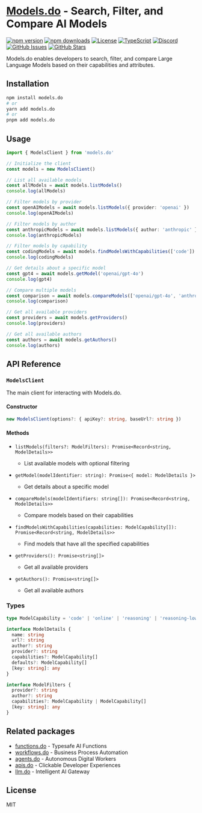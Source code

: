 # [Models.do](https://models.do) - Search, Filter, and Compare AI Models

[![npm version](https://img.shields.io/npm/v/models.do.svg)](https://www.npmjs.com/package/models.do)
[![npm downloads](https://img.shields.io/npm/dm/models.do.svg)](https://www.npmjs.com/package/models.do)
[![License](https://img.shields.io/npm/l/models.do.svg)](https://github.com/drivly/ai/blob/main/LICENSE)
[![TypeScript](https://img.shields.io/badge/TypeScript-4.9%2B-blue)](https://www.typescriptlang.org/)
[![Discord](https://img.shields.io/badge/Discord-Join%20Chat-7289da?logo=discord&logoColor=white)](https://discord.gg/a87bSRvJkx)
[![GitHub Issues](https://img.shields.io/github/issues/drivly/ai.svg)](https://github.com/drivly/ai/issues)
[![GitHub Stars](https://img.shields.io/github/stars/drivly/ai.svg)](https://github.com/drivly/ai)

Models.do enables developers to search, filter, and compare Large Language Models based on their capabilities and attributes.

## Installation

```bash
npm install models.do
# or
yarn add models.do
# or
pnpm add models.do
```

## Usage

```typescript
import { ModelsClient } from 'models.do'

// Initialize the client
const models = new ModelsClient()

// List all available models
const allModels = await models.listModels()
console.log(allModels)

// Filter models by provider
const openAIModels = await models.listModels({ provider: 'openai' })
console.log(openAIModels)

// Filter models by author
const anthropicModels = await models.listModels({ author: 'anthropic' })
console.log(anthropicModels)

// Filter models by capability
const codingModels = await models.findModelsWithCapabilities(['code'])
console.log(codingModels)

// Get details about a specific model
const gpt4 = await models.getModel('openai/gpt-4o')
console.log(gpt4)

// Compare multiple models
const comparison = await models.compareModels(['openai/gpt-4o', 'anthropic/claude-3-opus'])
console.log(comparison)

// Get all available providers
const providers = await models.getProviders()
console.log(providers)

// Get all available authors
const authors = await models.getAuthors()
console.log(authors)
```

## API Reference

### `ModelsClient`

The main client for interacting with Models.do.

#### Constructor

```typescript
new ModelsClient(options?: { apiKey?: string, baseUrl?: string })
```

#### Methods

- `listModels(filters?: ModelFilters): Promise<Record<string, ModelDetails>>`

  - List available models with optional filtering

- `getModel(modelIdentifier: string): Promise<{ model: ModelDetails }>`

  - Get details about a specific model

- `compareModels(modelIdentifiers: string[]): Promise<Record<string, ModelDetails>>`

  - Compare models based on their capabilities

- `findModelsWithCapabilities(capabilities: ModelCapability[]): Promise<Record<string, ModelDetails>>`

  - Find models that have all the specified capabilities

- `getProviders(): Promise<string[]>`

  - Get all available providers

- `getAuthors(): Promise<string[]>`
  - Get all available authors

### Types

```typescript
type ModelCapability = 'code' | 'online' | 'reasoning' | 'reasoning-low' | 'reasoning-medium' | 'reasoning-high' | 'tools' | 'structuredOutput' | 'responseFormat'

interface ModelDetails {
  name: string
  url?: string
  author?: string
  provider?: string
  capabilities?: ModelCapability[]
  defaults?: ModelCapability[]
  [key: string]: any
}

interface ModelFilters {
  provider?: string
  author?: string
  capabilities?: ModelCapability | ModelCapability[]
  [key: string]: any
}
```

## Related packages

- [functions.do](https://functions.do) - Typesafe AI Functions
- [workflows.do](https://workflows.do) - Business Process Automation
- [agents.do](https://agents.do) - Autonomous Digital Workers
- [apis.do](https://apis.do) - Clickable Developer Experiences
- [llm.do](https://llm.do) - Intelligent AI Gateway

## License

MIT
